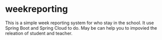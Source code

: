 # weekreporting
This is a simple week reporting system for who stay in the school.
It use Spring Boot and Spring Cloud to do.
May be can help you to impovied the releation of student and teacher.
